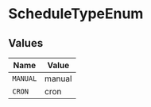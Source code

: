 # ScheduleTypeEnum


## Values

| Name     | Value    |
| -------- | -------- |
| `MANUAL` | manual   |
| `CRON`   | cron     |